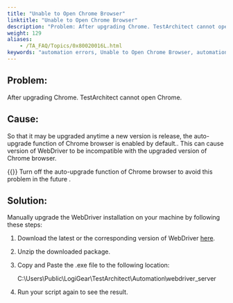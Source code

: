 ```yaml
--- 
title: "Unable to Open Chrome Browser"
linktitle: "Unable to Open Chrome Browser"
description: "Problem: After upgrading Chrome. TestArchitect cannot open Chrome. Cause: So that it may be upgraded anytime a new version is release, the auto-upgrade function of Chrome browser is enabled by ..."
weight: 129
aliases: 
    - /TA_FAQ/Topics/0x80020016L.html
keywords: "automation errors, Unable to Open Chrome Browser, automation errors, Cannot open Chrome Browser"
---
```


## Problem:

After upgrading Chrome. TestArchitect cannot open Chrome.

## Cause:

So that it may be upgraded anytime a new version is release, the auto-upgrade function of Chrome browser is enabled by default.. This can cause version of WebDriver to be incompatible with the upgraded version of Chrome browser.

{{<note>}} Turn off the auto-upgrade function of Chrome browser to avoid this problem in the future .

## Solution:

Manually upgrade the WebDriver installation on your machine by following these steps:

1.  Download the latest or the corresponding version of WebDriver [here](https://chromedriver.chromium.org/downloads).
2.  Unzip the downloaded package.
3.  Copy and Paste the .exe file to the following location:

    C:\\Users\\Public\\LogiGear\\TestArchitect\\Automation\\webdriver\_server

4.  Run your script again to see the result.



